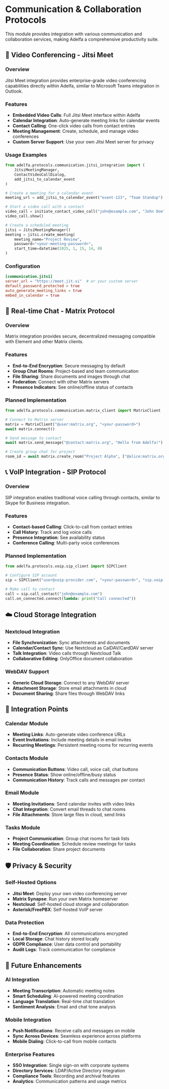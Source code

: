 # Communication & Collaboration Protocols

This module provides integration with various communication and collaboration services, making Adelfa a comprehensive productivity suite.

## 🎥 Video Conferencing - Jitsi Meet

### Overview
Jitsi Meet integration provides enterprise-grade video conferencing capabilities directly within Adelfa, similar to Microsoft Teams integration in Outlook.

### Features
- **Embedded Video Calls**: Full Jitsi Meet interface within Adelfa
- **Calendar Integration**: Auto-generate meeting links for calendar events
- **Contact Calling**: One-click video calls from contact entries
- **Meeting Management**: Create, schedule, and manage video conferences
- **Custom Server Support**: Use your own Jitsi Meet server for privacy

### Usage Examples

```python
from adelfa.protocols.communication.jitsi_integration import (
    JitsiMeetingManager, 
    ContactVideoCallDialog,
    add_jitsi_to_calendar_event
)

# Create a meeting for a calendar event
meeting_url = add_jitsi_to_calendar_event("event-123", "Team Standup")

# Start a video call with a contact
video_call = initiate_contact_video_call("john@example.com", "John Doe")
video_call.show()

# Create a scheduled meeting
jitsi = JitsiMeetingManager()
meeting = jitsi.create_meeting(
    meeting_name="Project Review",
    password="<your-meeting-password>",
    start_time=datetime(2025, 1, 15, 14, 0)
)
```

### Configuration
```toml
[communication.jitsi]
server_url = "https://meet.jit.si"  # or your custom server
default_password_protected = true
auto_generate_meeting_links = true
embed_in_calendar = true
```

## 💬 Real-time Chat - Matrix Protocol

### Overview
Matrix integration provides secure, decentralized messaging compatible with Element and other Matrix clients.

### Features
- **End-to-End Encryption**: Secure messaging by default
- **Group Chat Rooms**: Project-based and team communication
- **File Sharing**: Share documents and images through chat
- **Federation**: Connect with other Matrix servers
- **Presence Indicators**: See online/offline status of contacts

### Planned Implementation
```python
from adelfa.protocols.communication.matrix_client import MatrixClient

# Connect to Matrix server
matrix = MatrixClient("@user:matrix.org", "<your-password>")
await matrix.connect()

# Send message to contact
await matrix.send_message("@contact:matrix.org", "Hello from Adelfa!")

# Create group chat for project
room_id = await matrix.create_room("Project Alpha", ["@alice:matrix.org", "@bob:matrix.org"])
```

## 📞 VoIP Integration - SIP Protocol

### Overview
SIP integration enables traditional voice calling through contacts, similar to Skype for Business integration.

### Features
- **Contact-based Calling**: Click-to-call from contact entries
- **Call History**: Track and log voice calls
- **Presence Integration**: See availability status
- **Conference Calling**: Multi-party voice conferences

### Planned Implementation
```python
from adelfa.protocols.voip.sip_client import SIPClient

# Configure SIP account
sip = SIPClient("user@voip-provider.com", "<your-password>", "sip.voip-provider.com")

# Make call to contact
call = sip.call_contact("john@example.com")
call.on_connected.connect(lambda: print("Call connected"))
```

## ☁️ Cloud Storage Integration

### Nextcloud Integration
- **File Synchronization**: Sync attachments and documents
- **Calendar/Contact Sync**: Use Nextcloud as CalDAV/CardDAV server
- **Talk Integration**: Video calls through Nextcloud Talk
- **Collaborative Editing**: OnlyOffice document collaboration

### WebDAV Support
- **Generic Cloud Storage**: Connect to any WebDAV server
- **Attachment Storage**: Store email attachments in cloud
- **Document Sharing**: Share files through WebDAV links

## 🔧 Integration Points

### Calendar Module
- **Meeting Links**: Auto-generate video conference URLs
- **Event Invitations**: Include meeting details in email invites
- **Recurring Meetings**: Persistent meeting rooms for recurring events

### Contacts Module
- **Communication Buttons**: Video call, voice call, chat buttons
- **Presence Status**: Show online/offline/busy status
- **Communication History**: Track calls and messages per contact

### Email Module
- **Meeting Invitations**: Send calendar invites with video links
- **Chat Integration**: Convert email threads to chat rooms
- **File Attachments**: Store large files in cloud, send links

### Tasks Module
- **Project Communication**: Group chat rooms for task lists
- **Meeting Coordination**: Schedule review meetings for tasks
- **File Collaboration**: Share project documents

## 🛡️ Privacy & Security

### Self-Hosted Options
- **Jitsi Meet**: Deploy your own video conferencing server
- **Matrix Synapse**: Run your own Matrix homeserver
- **Nextcloud**: Self-hosted cloud storage and collaboration
- **Asterisk/FreePBX**: Self-hosted VoIP server

### Data Protection
- **End-to-End Encryption**: All communications encrypted
- **Local Storage**: Chat history stored locally
- **GDPR Compliance**: User data control and portability
- **Audit Logs**: Track communication for compliance

## 🚀 Future Enhancements

### AI Integration
- **Meeting Transcription**: Automatic meeting notes
- **Smart Scheduling**: AI-powered meeting coordination
- **Language Translation**: Real-time chat translation
- **Sentiment Analysis**: Email and chat tone analysis

### Mobile Integration
- **Push Notifications**: Receive calls and messages on mobile
- **Sync Across Devices**: Seamless experience across platforms
- **Mobile Dialing**: Click-to-call from mobile contacts

### Enterprise Features
- **SSO Integration**: Single sign-on with corporate systems
- **Directory Services**: LDAP/Active Directory integration
- **Compliance Tools**: Recording and archival features
- **Analytics**: Communication patterns and usage metrics 